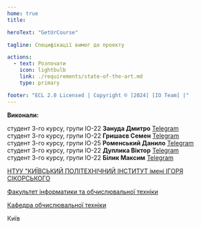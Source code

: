 ```yaml
---
home: true
title:

heroText: "GetUrCourse"

tagline: Специфікації вимог до проекту

actions:
  - text: Розпочати
    icon: lightbulb
    link: ./requirements/state-of-the-art.md
    type: primary

footer: "ECL 2.0 Licensed | Copyright © [2024] [IO Team] |"
---
```


**Виконали:**

студент 3-го курсу, групи IO-22<span padding-right:5em></span> **Зануда Дмитро**<span padding-left:5em></span> [Telegram](https://t.me/Dimatortik)  
студент 3-го курсу, групи IO-22<span padding-right:5em></span> **Гришаєв Семен**<span padding-left:5em></span> [Telegram](https://t.me/drorislav)  
студент 3-го курсу, групи IO-25<span padding-right:5em></span> **Роменський Данило**<span padding-left:5em></span> [Telegram](https://t.me/D0wnfal1)  
студент 3-го курсу, групи IO-22<span padding-right:5em></span> **Дуплика Віктор**<span padding-left:5em></span> [Telegram](https://t.me/Wi_Tor)  
студент 3-го курсу, групи IO-22<span padding-right:5em></span> **Білик Максим**<span padding-left:5em></span> [Telegram](https://t.me/IIIqwertyII)

[НТУУ "КИЇВСЬКИЙ ПОЛІТЕХНІЧНИЙ ІНСТИТУТ імені ІГОРЯ СІКОРСЬКОГО](https://kpi.ua/)

[Факультет інформатики та обчислювальної техніки](https://fiot.kpi.ua/)

[Кафедра обчислювальної техніки](https://comsys.kpi.ua/)

Київ
